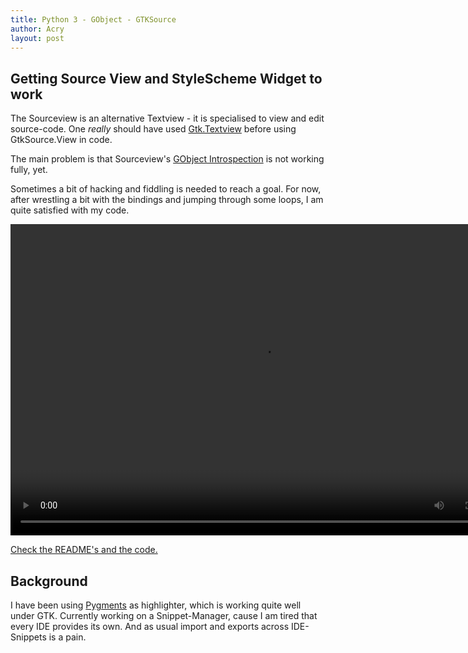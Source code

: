 ```yaml
---
title: Python 3 - GObject - GTKSource
author: Acry
layout: post
---
```


## Getting Source View and StyleScheme Widget to work

The Sourceview is an alternative Textview - it is specialised to view and edit source-code. One _really_ should have used [Gtk.Textview](https://github.com/Acry/PyGObject-GTK/blob/master/Gtk/Text/Notes.md) before using GtkSource.View in code.

The main problem is that Sourceview's [GObject Introspection](https://gi.readthedocs.io/en/latest/#gobject-introspection) is not working fully, yet.

Sometimes a bit of hacking and fiddling is needed to reach a goal. For now, after wrestling a bit with the bindings and jumping through some loops, I am quite satisfied with my code.


<video src="/assets/vids/sourceview.mp4" width="806" height="498" controls preload></video>

[Check the README's and the code.](https://github.com/Acry/PyGObject-GTK/tree/master/GtkSource/4)


## Background

I have been using [Pygments](http://pygments.org/) as highlighter, which is working quite well under GTK. Currently working on a Snippet-Manager, cause I am tired that every IDE provides its own. And as usual import and exports across IDE-Snippets is a pain.